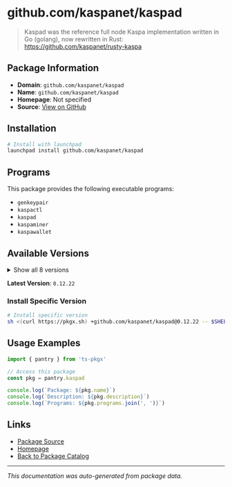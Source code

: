 # github.com/kaspanet/kaspad

> Kaspad was the reference full node Kaspa implementation written in Go (golang), now rewritten in Rust: https://github.com/kaspanet/rusty-kaspa

## Package Information

- **Domain**: `github.com/kaspanet/kaspad`
- **Name**: `github.com/kaspanet/kaspad`
- **Homepage**: Not specified
- **Source**: [View on GitHub](https://github.com/pkgxdev/pantry/tree/main/projects/github.com/kaspanet/kaspad/package.yml)

## Installation

```bash
# Install with launchpad
launchpad install github.com/kaspanet/kaspad
```

## Programs

This package provides the following executable programs:

- `genkeypair`
- `kaspactl`
- `kaspad`
- `kaspaminer`
- `kaspawallet`

## Available Versions

<details>
<summary>Show all 8 versions</summary>

- `0.12.22`, `0.12.21`, `0.12.20`, `0.12.19`, `0.12.18`
- `0.12.17`, `0.12.15`, `0.12.14`

</details>

**Latest Version**: `0.12.22`

### Install Specific Version

```bash
# Install specific version
sh <(curl https://pkgx.sh) +github.com/kaspanet/kaspad@0.12.22 -- $SHELL -i
```

## Usage Examples

```typescript
import { pantry } from 'ts-pkgx'

// Access this package
const pkg = pantry.kaspad

console.log(`Package: ${pkg.name}`)
console.log(`Description: ${pkg.description}`)
console.log(`Programs: ${pkg.programs.join(', ')}`)
```

## Links

- [Package Source](https://github.com/pkgxdev/pantry/tree/main/projects/github.com/kaspanet/kaspad/package.yml)
- [Homepage](#)
- [Back to Package Catalog](../../../package-catalog.md)

---

*This documentation was auto-generated from package data.*

